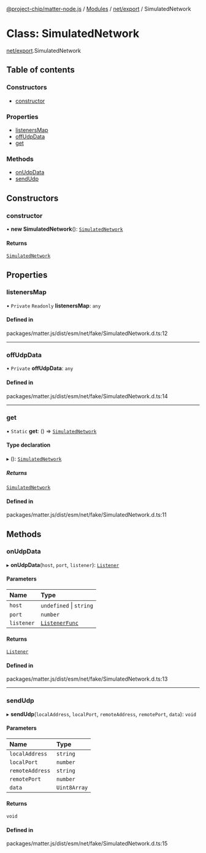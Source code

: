 [@project-chip/matter-node.js](../README.md) / [Modules](../modules.md) / [net/export](../modules/net_export.md) / SimulatedNetwork

# Class: SimulatedNetwork

[net/export](../modules/net_export.md).SimulatedNetwork

## Table of contents

### Constructors

- [constructor](net_export.SimulatedNetwork.md#constructor)

### Properties

- [listenersMap](net_export.SimulatedNetwork.md#listenersmap)
- [offUdpData](net_export.SimulatedNetwork.md#offudpdata)
- [get](net_export.SimulatedNetwork.md#get)

### Methods

- [onUdpData](net_export.SimulatedNetwork.md#onudpdata)
- [sendUdp](net_export.SimulatedNetwork.md#sendudp)

## Constructors

### constructor

• **new SimulatedNetwork**(): [`SimulatedNetwork`](net_export.SimulatedNetwork.md)

#### Returns

[`SimulatedNetwork`](net_export.SimulatedNetwork.md)

## Properties

### listenersMap

• `Private` `Readonly` **listenersMap**: `any`

#### Defined in

packages/matter.js/dist/esm/net/fake/SimulatedNetwork.d.ts:12

___

### offUdpData

• `Private` **offUdpData**: `any`

#### Defined in

packages/matter.js/dist/esm/net/fake/SimulatedNetwork.d.ts:14

___

### get

▪ `Static` **get**: () => [`SimulatedNetwork`](net_export.SimulatedNetwork.md)

#### Type declaration

▸ (): [`SimulatedNetwork`](net_export.SimulatedNetwork.md)

##### Returns

[`SimulatedNetwork`](net_export.SimulatedNetwork.md)

#### Defined in

packages/matter.js/dist/esm/net/fake/SimulatedNetwork.d.ts:11

## Methods

### onUdpData

▸ **onUdpData**(`host`, `port`, `listener`): [`Listener`](../interfaces/exports_common.Listener.md)

#### Parameters

| Name | Type |
| :------ | :------ |
| `host` | `undefined` \| `string` |
| `port` | `number` |
| `listener` | [`ListenerFunc`](../modules/net_export.md#listenerfunc) |

#### Returns

[`Listener`](../interfaces/exports_common.Listener.md)

#### Defined in

packages/matter.js/dist/esm/net/fake/SimulatedNetwork.d.ts:13

___

### sendUdp

▸ **sendUdp**(`localAddress`, `localPort`, `remoteAddress`, `remotePort`, `data`): `void`

#### Parameters

| Name | Type |
| :------ | :------ |
| `localAddress` | `string` |
| `localPort` | `number` |
| `remoteAddress` | `string` |
| `remotePort` | `number` |
| `data` | `Uint8Array` |

#### Returns

`void`

#### Defined in

packages/matter.js/dist/esm/net/fake/SimulatedNetwork.d.ts:15
